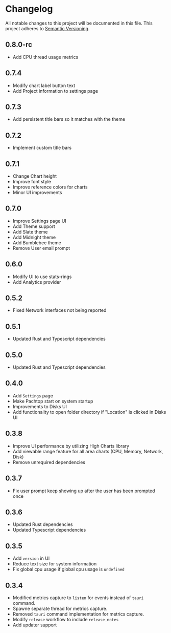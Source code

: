 # Changelog

All notable changes to this project will be documented in this file. This project adheres to [Semantic Versioning](https://semver.org/).

## 0.8.0-rc
- Add CPU thread usage metrics

## 0.7.4
- Modify chart label button text
- Add Project information to settings page

## 0.7.3
- Add persistent title bars so it matches with the theme

## 0.7.2
- Implement custom title bars

## 0.7.1
- Change Chart height
- Improve font style
- Improve reference colors for charts
- Minor UI improvements


## 0.7.0
- Improve Settings page UI
- Add Theme support
- Add Slate theme
- Add Midnight theme
- Add Bumblebee theme
- Remove User email prompt

## 0.6.0
- Modify UI to use stats-rings
- Add Analytics provider

## 0.5.2
- Fixed Network interfaces not being reported

## 0.5.1
- Updated Rust and Typescript dependencies

## 0.5.0
- Updated Rust and Typescript dependencies

## 0.4.0

- Add `Settings` page
- Make Pachtop start on system startup
- Improvements to Disks UI
- Add functionality to open folder directory if "Location" is clicked in Disks UI

## 0.3.8

- Improve UI performance by utilizing High Charts library
- Add viewable range feature for all area charts (CPU, Memory, Network, Disk)
- Remove unrequired dependencies

## 0.3.7

- Fix user prompt keep showing up after the user has been prompted once

## 0.3.6

- Updated Rust dependencies
- Updated Typescript dependencies

## 0.3.5

- Add `version` in UI
- Reduce text size for system information
- Fix global cpu usage if global cpu usage is `undefined`

## 0.3.4

- Modified metrics capture to `listen` for events instead of `tauri` command.
- Spawne separate thread for metrics capture.
- Removed `tauri` command implementation for metrics capture.
- Modify `release` workflow to include `release_notes`
- Add updater support
